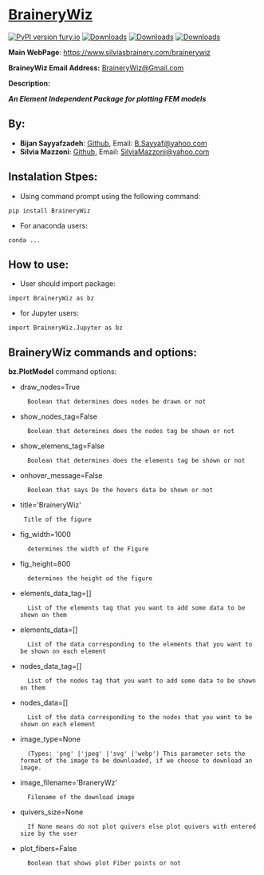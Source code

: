 # [BraineryWiz](https://www.silviasbrainery.com/brainerywiz)

[![PyPI version fury.io](https://badge.fury.io/py/BraineryWiz.svg)](https://pypi.python.org/pypi/BraineryWiz/)
[![Downloads](https://pepy.tech/badge/BraineryWiz)](https://pepy.tech/project/BraineryWiz)
[![Downloads](https://pepy.tech/badge/BraineryWiz/month)](https://pepy.tech/project/BraineryWiz)
[![Downloads](https://pepy.tech/badge/BraineryWiz/week)](https://pepy.tech/project/BraineryWiz)

**Main WebPage**: https://www.silviasbrainery.com/brainerywiz

**BraineyWiz Email Address:** <BraineryWiz@Gmail.com>


**Description:**

***An Element Independent Package for plotting FEM models***

## By: 

- **Bijan Sayyafzadeh**: [Github](https://github.com/BijanSeif), Email: <B.Sayyaf@yahoo.com>
- **Silvia Mazzoni**: [Github](https://github.com/silviamazzoni), Email: <SilviaMazzoni@yahoo.com>


## Instalation Stpes:
- Using command prompt using the following command:

```
pip install BraineryWiz
```
- For anaconda users:

```
conda ...
```

## How to use:
- User should import package: 

```
import BraineryWiz as bz
```
- for Jupyter users:

```
import BraineryWiz.Jupyter as bz
```

## BraineryWiz commands and options:

**bz.PlotModel** command options:
- draw_nodes=True

        Boolean that determines does nodes be drawn or not
        
- show_nodes_tag=False

        Boolean that determines does the nodes tag be shown or not
        
- show_elemens_tag=False

        Boolean that determines does the elements tag be shown or not
        
- onhover_message=False

    	Boolean that says Do the hovers data be shown or not    
        
-  title='BraineryWiz'

        Title of the figure
    
- fig_width=1000

        determines the width of the Figure
        
- fig_height=800

        determines the height od the figure
        
- elements_data_tag=[]

        List of the elements tag that you want to add some data to be shown on them
    
- elements_data=[]

        List of the data corresponding to the elements that you want to be shown on each element
        
- nodes_data_tag=[]

        List of the nodes tag that you want to add some data to be shown on them
        
- nodes_data=[]

        List of the data corresponding to the nodes that you want to be shown on each element
        
- image_type=None

        (Types: 'png' |'jpeg' |'svg' |'webp') This parameter sets the format of the image to be downloaded, if we choose to download an image.
    
- image_filename='BraneryWz'

        Filename of the download image
        
- quivers_size=None

        If None means do not plot quivers else plot quivers with entered size by the user
        
- plot_fibers=False

        Boolean that shows plot Fiber points or not
